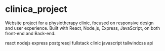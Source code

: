 # clinica_project
Website project for a physiotherapy clinic, focused on responsive design and user experience. Built with React, Node.js, Express, JavaScript,  on both front-end and Back-end.

react
nodejs
express
postgresql
fullstack
clinic
javascript
tailwindcss
api

